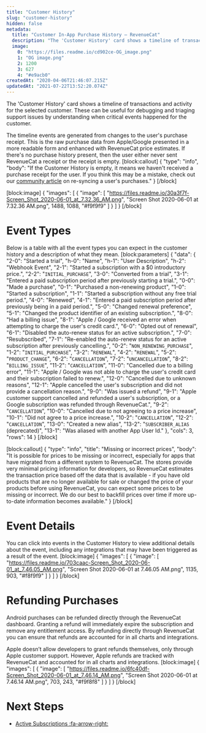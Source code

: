 ```yaml
---
title: "Customer History"
slug: "customer-history"
hidden: false
metadata: 
  title: "Customer In-App Purchase History – RevenueCat"
  description: "The 'Customer History' card shows a timeline of transactions and activity for the selected customer. These can be useful for debugging and triaging support issues by understanding when critical events happened for the customer."
  image: 
    0: "https://files.readme.io/cd902ce-OG_image.png"
    1: "OG image.png"
    2: 1200
    3: 627
    4: "#e9acb0"
createdAt: "2020-04-06T21:46:07.215Z"
updatedAt: "2021-07-22T13:52:20.074Z"
---
```

The 'Customer History' card shows a timeline of transactions and activity for the selected customer. These can be useful for debugging and triaging support issues by understanding when critical events happened for the customer.

The timeline events are generated from changes to the user's purchase receipt. This is the raw purchase data from Apple/Google presented in a more readable form and enhanced with RevenueCat price estimates. If there's no purchase history present, then the user either never sent RevenueCat a receipt or the receipt is empty.
[block:callout]
{
  "type": "info",
  "body": "If the Customer History is empty, it means we haven't received a purchase receipt for the user. If you think this may be a mistake, check out our [community article](https://community.revenuecat.com/dashboard-tools-52/when-a-purchase-isn-t-showing-up-in-revenuecat-105) on re-syncing a user's purchases."
}
[/block]

[block:image]
{
  "images": [
    {
      "image": [
        "https://files.readme.io/30a3f7f-Screen_Shot_2020-06-01_at_7.32.36_AM.png",
        "Screen Shot 2020-06-01 at 7.32.36 AM.png",
        1488,
        1088,
        "#f9f9f9"
      ]
    }
  ]
}
[/block]
# Event Types

Below is a table with all the event types you can expect in the customer history and a description of what they mean.
[block:parameters]
{
  "data": {
    "2-0": "Started a trial",
    "h-0": "Name",
    "h-1": "User Description",
    "h-2": "Webhook Event",
    "2-1": "Started a subscription with a $0 introductory price.",
    "2-2": "`INITIAL_PURCHASE`",
    "3-0": "Converted from a trial",
    "3-1": "Entered a paid subscription period after previously starting a trial.",
    "0-0": "Made a purchase",
    "0-1": "Purchased a non-renewing product",
    "1-0": "Started a subscription",
    "1-1": "Started a subscription without any free trial period.",
    "4-0": "Renewed",
    "4-1": "Entered a paid subscription period after previously being in a paid period.",
    "5-0": "Changed renewal preference",
    "5-1": "Changed the product identifier of an existing subscription.",
    "8-0": "Had a billing issue",
    "8-1": "Apple / Google received an error when attempting to charge the user's credit card.",
    "6-0": "Opted out of renewal",
    "6-1": "Disabled the auto-renew status for an active subscription.",
    "7-0": "Resubscribed",
    "7-1": "Re-enabled the auto-renew status for an active subscription after previously cancelling.",
    "0-2": "`NON_RENEWING_PURCHASE`",
    "1-2": "`INITIAL_PURCHASE`",
    "3-2": "`RENEWAL`",
    "4-2": "`RENEWAL`",
    "5-2": "`PRODUCT_CHANGE`",
    "6-2": "`CANCELLATION`",
    "7-2": "`UNCANCELLATION`",
    "8-2": "`BILLING_ISSUE`",
    "11-2": "`CANCELLATION`",
    "11-0": "Cancelled due to a billing error",
    "11-1": "Apple / Google was not able to charge the user's credit card and their subscription failed to renew.",
    "12-0": "Cancelled due to unknown reasons",
    "12-1": "Apple cancelled the user's subscription and did not provide a cancellation reason.",
    "9-0": "Was issued a refund",
    "9-1": "Apple customer support cancelled and refunded a user's subscription, or a Google subscription was refunded through RevenueCat.",
    "9-2": "`CANCELLATION`",
    "10-0": "Cancelled due to not agreeing to a price increase",
    "10-1": "Did not agree to a price increase.",
    "10-2": "`CANCELLATION`",
    "12-2": "`CANCELLATION`",
    "13-0": "Created a new alias",
    "13-2": "`SUBSCRIBER_ALIAS` (deprecated)",
    "13-1": "Was aliased with another App User Id."
  },
  "cols": 3,
  "rows": 14
}
[/block]

[block:callout]
{
  "type": "info",
  "title": "Missing or incorrect prices",
  "body": "It is possible for prices to be missing or incorrect, especially for apps that have migrated from a different system to RevenueCat. The stores provide very minimal pricing information for developers, so RevenueCat estimates the transaction price based off the data that is available - if you have old products that are no longer available for sale or changed the price of your products before using RevenueCat, you can expect some prices to be missing or incorrect. We do our best to backfill prices over time if more up-to-date information becomes available."
}
[/block]
# Event Details
You can click into events in the Customer History to view additional details about the event, including any integrations that may have been triggered as a result of the event. 
[block:image]
{
  "images": [
    {
      "image": [
        "https://files.readme.io/703caac-Screen_Shot_2020-06-01_at_7.46.05_AM.png",
        "Screen Shot 2020-06-01 at 7.46.05 AM.png",
        1135,
        903,
        "#f8f9f9"
      ]
    }
  ]
}
[/block]
# Refunding Purchases
Android purchases can be refunded directly through the RevenueCat dashboard. Granting a refund will immediately expire the subscription and remove any entitlement access. By refunding directly through RevenueCat you can ensure that refunds are accounted for in all charts and integrations.

Apple doesn’t allow developers to grant refunds themselves, only through Apple customer support. However, Apple refunds are tracked with RevenueCat and accounted for in all charts and integrations.
[block:image]
{
  "images": [
    {
      "image": [
        "https://files.readme.io/6fc40df-Screen_Shot_2020-06-01_at_7.46.14_AM.png",
        "Screen Shot 2020-06-01 at 7.46.14 AM.png",
        703,
        243,
        "#f9f8f8"
      ]
    }
  ]
}
[/block]
# Next Steps

* [Active Subscriptions :fa-arrow-right:](doc:active-subscriptions)